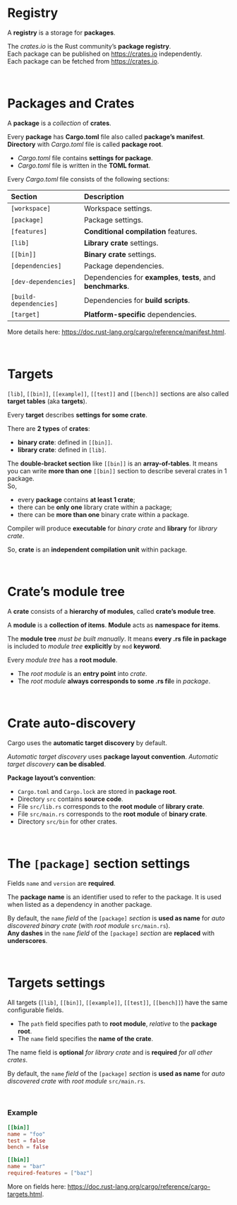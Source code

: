 # Registry
A **registry** is a storage for **packages**. 

The *crates.io* is the Rust community’s **package registry**. <br>
Each package can be published on https://crates.io independently. <br>
Each package can be fetched from https://crates.io. <br>

<br>

# Packages and Crates
A **package** is a *collection* of **crates**.  

Every **package** has **Cargo.toml** file also called **package’s manifest**. <br>
**Directory** with *Cargo.toml* file is called **package root**.<br>

- *Cargo.toml* file contains **settings for package**.
- *Cargo.toml* file is written in the **TOML format**. 

Every *Cargo.toml* file consists of the following sections:

|Section|Description|
|:------|:----------|
|``[workspace]``|Workspace settings.|
|``[package]``|Package settings.|
|``[features]``|**Conditional compilation** features.|
|``[lib]``|**Library crate** settings.|
|``[[bin]]``|**Binary crate** settings.|
|``[dependencies]``|Package dependencies.|
|``[dev-dependencies]``|Dependencies for **examples**, **tests**, and **benchmarks**.|
|``[build-dependencies]``|Dependencies for **build scripts**.|
|``[target]``|**Platform-specific** dependencies.|

More details here: https://doc.rust-lang.org/cargo/reference/manifest.html.

<br>

# Targets
``[lib]``, ``[[bin]]``, ``[[example]]``, ``[[test]]`` and ``[[bench]]`` sections are also called **target tables** (aka **targets**).

Every **target** describes **settings for some crate**.

There are **2 types** of **crates**:
- **binary crate**: defined in ``[[bin]]``.
- **library crate**: defined in ``[lib]``. 

The **double-bracket section** like ``[[bin]]`` is an **array-of-tables**. It means you can write **more than one** ``[[bin]]`` section to describe several crates in 1 package.<br>
So,
- every **package** contains **at least 1 crate**;
- there can be **only one** library crate within a package; 
- there can be **more than one** binary crate within a package.

Compiler will produce **executable** for *binary crate* and **library** for *library crate*.

So, **crate** is an **independent compilation unit** within package.

<br>

# Crate’s module tree
A **crate** consists of a **hierarchy of modules**, called **crate’s module tree**.

A **module** is a **collection of items**. **Module** acts as **namespace for items**.

The **module tree** *must be built manually*. It means **every .rs file in package** is included to *module tree* **explicitly** by ``mod`` **keyword**.

Every *module tree* has a **root module**. 

- The *root module* is an **entry point** into *crate*. 
- The *root module* **always corresponds to some .rs fil**e in *package*.

<br>

# Crate auto-discovery
Cargo uses the **automatic target discovery** by default. 

*Automatic target discovery* uses **package layout convention**. *Automatic target discovery* **can be disabled**.

**Package layout’s convention**:
- ``Cargo.toml`` and ``Cargo.lock`` are stored in **package root**.
- Directory ``src`` contains **source code**.
- File ``src/lib.rs`` corresponds to the **root module** of **library crate**.
- File ``src/main.rs`` corresponds to the **root module** of **binary crate**.
- Directory ``src/bin`` for other crates.

<br>

# The ``[package]`` section settings
Fields ``name`` and ``version`` are **required**.

The **package name** is an identifier used to refer to the package. It is used when listed as a dependency in another package.

By default, the ``name`` *field* of the ``[package]`` *section* is **used as name** for *auto discovered binary crate* (with *root module* ``src/main.rs``).<br>
**Any dashes** in the ``name`` *field* of the ``[package]`` *section* are **replaced** with **underscores**.

<br>

# Targets settings
All targets (``[lib]``, ``[[bin]]``, ``[[example]]``, ``[[test]]``, ``[[bench]]``) have the same configurable fields.

- The ``path`` field specifies path to **root module**, *relative* to the **package root**.
- The ``name`` field specifies the **name of the crate**. 

The name field is **optional** *for library crate* and is **required** *for all other crates*.

By default, the ``name`` *field* of the ``[package]`` *section* is **used as name** for *auto discovered crate* with *root module* ``src/main.rs``.

<br>

### Example
```toml
[[bin]]
name = "foo"
test = false
bench = false

[[bin]]
name = "bar"
required-features = ["baz"]
```

More on fields here: https://doc.rust-lang.org/cargo/reference/cargo-targets.html.
